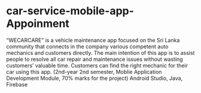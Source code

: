 # car-service-mobile-app-Appoinment
“WECARCARE” is a vehicle maintenance app focused on the Sri Lanka community that connects in the company various competent auto mechanics and customers directly. The main intention of this app is to assist people to resolve all car repair and maintenance issues without wasting customers’ valuable time. Customers can find the right mechanic for their car using this app.  (2nd-year 2nd semester, Moblie Application Development Module, 70% marks for the project) Android Studio, Java, Firebase
